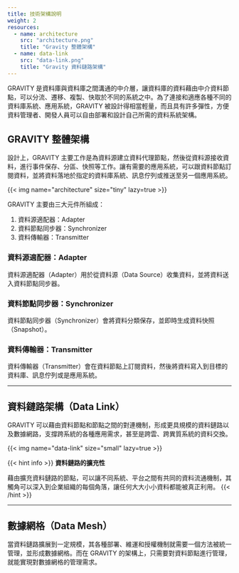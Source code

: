 ```yaml
---
title: 技術架構說明
weight: 2
resources:
  - name: architecture
    src: "architecture.png"
    title: "Gravity 整體架構"
  - name: data-link
    src: "data-link.png"
    title: "Gravity 資料鏈路架構"
---
```


GRAVITY 是資料庫與資料庫之間溝通的中介層，讓資料庫的資料藉由中介資料節點，可以分流、遷移、複製、快取於不同的系統之中。為了連接和適應各種不同的資料庫系統、應用系統，GRAVITY 被設計得相當輕量，而且具有許多彈性，方便資料管理者、開發人員可以自由部署和設計自己所需的資料系統架構。

## GRAVITY 整體架構

設計上，GRAVITY 主要工作是為資料源建立資料代理節點，然後從資料源接收資料，進行事件保存、分區、快照等工作。讓有需要的應用系統，可以跟資料節點訂閱資料，並將資料落地於指定的資料庫系統、訊息佇列或推送至另一個應用系統。

{{< img name="architecture" size="tiny" lazy=true >}}

GRAVITY 主要由三大元件所組成：

1. 資料源適配器：Adapter
2. 資料節點同步器：Synchronizer
3. 資料傳輸器：Transmitter

### 資料源適配器：Adapter

資料源適配器（Adapter）用於從資料源（Data Source）收集資料，並將資料送入資料節點同步器。

### 資料節點同步器：Synchronizer

資料節點同步器（Synchronizer）會將資料分類保存，並即時生成資料快照（Snapshot）。

### 資料傳輸器：Transmitter

資料傳輸器（Transmitter）會在資料節點上訂閱資料，然後將資料寫入到目標的資料庫、訊息佇列或是應用系統。

---

## 資料鏈路架構（Data Link）

GRAVITY 可以藉由資料節點和節點之間的對連機制，形成更具規模的資料鏈路以及數據網路，支撐跨系統的各種應用需求，甚至是跨雲、跨異質系統的資料交換。

{{< img name="data-link" size="small" lazy=true >}}

{{< hint info >}}
**資料鏈路的擴充性**

藉由擴充資料鏈路的節點，可以讓不同系統、平台之間有共同的資料流通機制，其觸角可以深入到企業組織的每個角落，讓任何大大小小資料都能被真正利用。
{{< /hint >}}

---

## 數據網格（Data Mesh）

當資料鏈路擴展到一定規模，其各種部署、維運和授權機制就需要一個方法被統一管理，並形成數據網格。而在 GRAVITY 的架構上，只需要對資料節點進行管理，就能實現對數據網格的管理需求。
